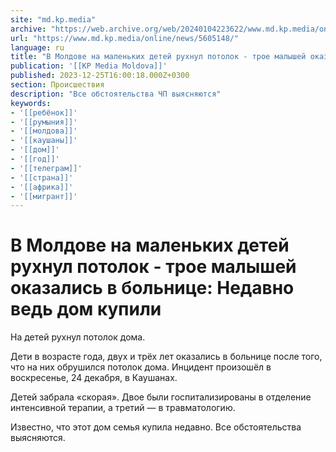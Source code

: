 ```yaml
---
site: "md.kp.media"
archive: "https://web.archive.org/web/20240104223622/www.md.kp.media/online/news/5605148/"
url: "https://www.md.kp.media/online/news/5605148/"
language: ru
title: "В Молдове на маленьких детей рухнул потолок - трое малышей оказались в больнице: Недавно ведь дом купили"
publication: '[[KP Media Moldova]]'
published: 2023-12-25T16:00:18.000Z+0300
section: Происшествия
description: "Все обстоятельства ЧП выясняются"
keywords:
- '[[ребёнок]]'
- '[[румыния]]'
- '[[молдова]]'
- '[[каушаны]]'
- '[[дом]]'
- '[[год]]'
- '[[телеграм]]'
- '[[страна]]'
- '[[африка]]'
- '[[мигрант]]'
---
```


# В Молдове на маленьких детей рухнул потолок - трое малышей оказались в больнице: Недавно ведь дом купили

На детей рухнул потолок дома.

Дети в возрасте года, двух и трёх лет оказались в больнице после того, что на них обрушился потолок дома. Инцидент произошёл в воскресенье, 24 декабря, в Каушанах.

Детей забрала «скорая». Двое были госпитализированы в отделение интенсивной терапии, а третий — в травматологию.

Известно, что этот дом семья купила недавно. Все обстоятельства выясняются.